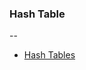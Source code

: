 ### Hash Table
--

- [Hash Tables](https://github.com/zhorton34/data-structures-algorithms-101/blob/master/structures/hash-table.js)



